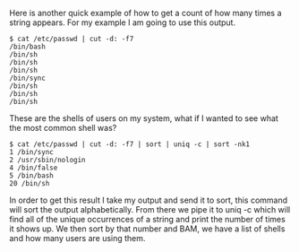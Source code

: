 
Here is another quick example of how to get a count of how many times a string appears. For my example I am going to use this output.

    $ cat /etc/passwd | cut -d: -f7
    /bin/bash
    /bin/sh
    /bin/sh
    /bin/sh
    /bin/sync
    /bin/sh
    /bin/sh
    /bin/sh

These are the shells of users on my system, what if I wanted to see what the most common shell was?

    $ cat /etc/passwd | cut -d: -f7 | sort | uniq -c | sort -nk1
    1 /bin/sync
    2 /usr/sbin/nologin
    4 /bin/false
    5 /bin/bash
    20 /bin/sh

In order to get this result I take my output and send it to sort, this command will sort the output alphabetically. From there we pipe it to uniq -c which will find all of the unique occurrences of a string and print the number of times it shows up. We then sort by that number and BAM, we have a list of shells and how many users are using them.
